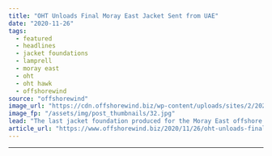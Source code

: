 ```yaml
---
title: "OHT Unloads Final Moray East Jacket Sent from UAE"
date: "2020-11-26"
tags: 
  - featured
  - headlines
  - jacket foundations
  - lamprell
  - moray east
  - oht
  - oht hawk
  - offshorewind
source: "offshorewind"
image_url: "https://cdn.offshorewind.biz/wp-content/uploads/sites/2/2020/11/26085101/OHT_Hawk_Final-Load_Moray-East_-OHT.jpg"
image_fp: "/assets/img/post_thumbnails/32.jpg"
lead: "The last jacket foundation produced for the Moray East offshore wind farm at Lamprell&#8217;s"
article_url: "https://www.offshorewind.biz/2020/11/26/oht-unloads-final-moray-east-jacket-sent-from-uae/"
---
```


---
